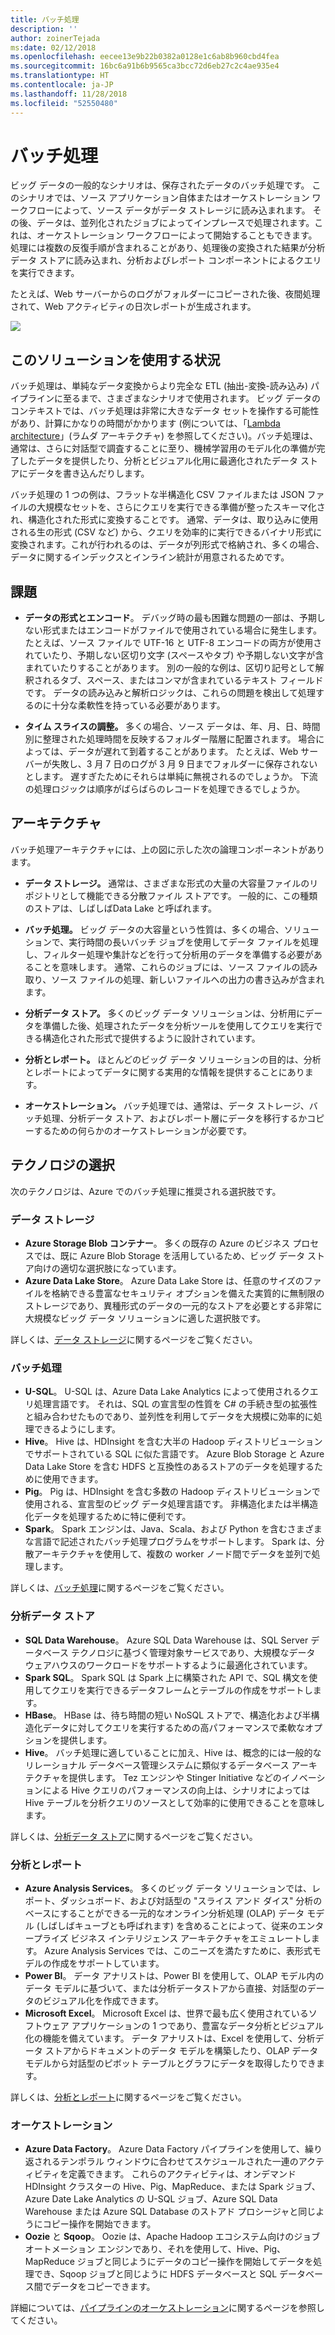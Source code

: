 ```yaml
---
title: バッチ処理
description: ''
author: zoinerTejada
ms:date: 02/12/2018
ms.openlocfilehash: eecee13e9b22b0382a0128e1c6ab8b960cbd4fea
ms.sourcegitcommit: 16bc6a91b6b9565ca3bcc72d6eb27c2c4ae935e4
ms.translationtype: HT
ms.contentlocale: ja-JP
ms.lasthandoff: 11/28/2018
ms.locfileid: "52550480"
---
```

# <a name="batch-processing"></a>バッチ処理

ビッグ データの一般的なシナリオは、保存されたデータのバッチ処理です。 このシナリオでは、ソース アプリケーション自体またはオーケストレーション ワークフローによって、ソース データがデータ ストレージに読み込まれます。 その後、データは、並列化されたジョブによってインプレースで処理されます。これは、オーケストレーション ワークフローによって開始することもできます。 処理には複数の反復手順が含まれることがあり、処理後の変換された結果が分析データ ストアに読み込まれ、分析およびレポート コンポーネントによるクエリを実行できます。

たとえば、Web サーバーからのログがフォルダーにコピーされた後、夜間処理されて、Web アクティビティの日次レポートが生成されます。

![](./images/batch-pipeline.png)

## <a name="when-to-use-this-solution"></a>このソリューションを使用する状況

バッチ処理は、単純なデータ変換からより完全な ETL (抽出-変換-読み込み) パイプラインに至るまで、さまざまなシナリオで使用されます。 ビッグ データのコンテキストでは、バッチ処理は非常に大きなデータ セットを操作する可能性があり、計算にかなりの時間がかかります  (例については、「[Lambda architecture](../big-data/index.md#lambda-architecture)」(ラムダ アーキテクチャ) を参照してください)。バッチ処理は、通常は、さらに対話型で調査することに至り、機械学習用のモデル化の準備が完了したデータを提供したり、分析とビジュアル化用に最適化されたデータ ストアにデータを書き込んだりします。

バッチ処理の 1 つの例は、フラットな半構造化 CSV ファイルまたは JSON ファイルの大規模なセットを、さらにクエリを実行できる準備が整ったスキーマ化され、構造化された形式に変換することです。 通常、データは、取り込みに使用される生の形式 (CSV など) から、クエリを効率的に実行できるバイナリ形式に変換されます。これが行われるのは、データが列形式で格納され、多くの場合、データに関するインデックスとインライン統計が用意されるためです。

## <a name="challenges"></a>課題

- **データの形式とエンコード**。 デバッグ時の最も困難な問題の一部は、予期しない形式またはエンコードがファイルで使用されている場合に発生します。 たとえば、ソース ファイルで UTF-16 と UTF-8 エンコードの両方が使用されていたり、予期しない区切り文字 (スペースやタブ) や予期しない文字が含まれていたりすることがあります。 別の一般的な例は、区切り記号として解釈されるタブ、スペース、またはコンマが含まれているテキスト フィールドです。 データの読み込みと解析ロジックは、これらの問題を検出して処理するのに十分な柔軟性を持っている必要があります。

- **タイム スライスの調整。** 多くの場合、ソース データは、年、月、日、時間別に整理された処理時間を反映するフォルダー階層に配置されます。 場合によっては、データが遅れて到着することがあります。 たとえば、Web サーバーが失敗し、3 月 7 日のログが 3 月 9 日までフォルダーに保存されないとします。 遅すぎたためにそれらは単純に無視されるのでしょうか。 下流の処理ロジックは順序がばらばらのレコードを処理できるでしょうか。

## <a name="architecture"></a>アーキテクチャ

バッチ処理アーキテクチャには、上の図に示した次の論理コンポーネントがあります。

- **データ ストレージ。** 通常は、さまざまな形式の大量の大容量ファイルのリポジトリとして機能できる分散ファイル ストアです。 一般的に、この種類のストアは、しばしばData Lake と呼ばれます。 

- **バッチ処理。** ビッグ データの大容量という性質は、多くの場合、ソリューションで、実行時間の長いバッチ ジョブを使用してデータ ファイルを処理し、フィルター処理や集計などを行って分析用のデータを準備する必要があることを意味します。 通常、これらのジョブには、ソース ファイルの読み取り、ソース ファイルの処理、新しいファイルへの出力の書き込みが含まれます。 

- **分析データ ストア。** 多くのビッグ データ ソリューションは、分析用にデータを準備した後、処理されたデータを分析ツールを使用してクエリを実行できる構造化された形式で提供するように設計されています。 

- **分析とレポート。** ほとんどのビッグ データ ソリューションの目的は、分析とレポートによってデータに関する実用的な情報を提供することにあります。 

- **オーケストレーション。** バッチ処理では、通常は、データ ストレージ、バッチ処理、分析データ ストア、およびレポート層にデータを移行するかコピーするための何らかのオーケストレーションが必要です。

## <a name="technology-choices"></a>テクノロジの選択

次のテクノロジは、Azure でのバッチ処理に推奨される選択肢です。

### <a name="data-storage"></a>データ ストレージ

- **Azure Storage Blob コンテナー**。 多くの既存の Azure のビジネス プロセスでは、既に Azure Blob Storage を活用しているため、ビッグ データ ストア向けの適切な選択肢になっています。
- **Azure Data Lake Store**。 Azure Data Lake Store は、任意のサイズのファイルを格納できる豊富なセキュリティ オプションを備えた実質的に無制限のストレージであり、異種形式のデータの一元的なストアを必要とする非常に大規模なビッグ データ ソリューションに適した選択肢です。

詳しくは、[データ ストレージ](../technology-choices/data-storage.md)に関するページをご覧ください。

### <a name="batch-processing"></a>バッチ処理

- **U-SQL**。 U-SQL は、Azure Data Lake Analytics によって使用されるクエリ処理言語です。 それは、SQL の宣言型の性質を C# の手続き型の拡張性と組み合わせたものであり、並列性を利用してデータを大規模に効率的に処理できるようにします。
- **Hive**。 Hive は、HDInsight を含む大半の Hadoop ディストリビューションでサポートされている SQL に似た言語です。 Azure Blob Storage と Azure Data Lake Store を含む HDFS と互換性のあるストアのデータを処理するために使用できます。
- **Pig**。 Pig は、HDInsight を含む多数の Hadoop ディストリビューションで使用される、宣言型のビッグ データ処理言語です。 非構造化または半構造化データを処理するために特に便利です。
- **Spark**。 Spark エンジンは、Java、Scala、および Python を含むさまざまな言語で記述されたバッチ処理プログラムをサポートします。 Spark は、分散アーキテクチャを使用して、複数の worker ノード間でデータを並列で処理します。

詳しくは、[バッチ処理](../technology-choices/batch-processing.md)に関するページをご覧ください。

### <a name="analytical-data-store"></a>分析データ ストア

- **SQL Data Warehouse**。 Azure SQL Data Warehouse は、SQL Server データベース テクノロジに基づく管理対象サービスであり、大規模なデータ ウェアハウスのワークロードをサポートするように最適化されています。
- **Spark SQL**。 Spark SQL は Spark 上に構築された API で、SQL 構文を使用してクエリを実行できるデータフレームとテーブルの作成をサポートします。
- **HBase**。 HBase は、待ち時間の短い NoSQL ストアで、構造化および半構造化データに対してクエリを実行するための高パフォーマンスで柔軟なオプションを提供します。
- **Hive**。 バッチ処理に適していることに加え、Hive は、概念的には一般的なリレーショナル データベース管理システムに類似するデータベース アーキテクチャを提供します。 Tez エンジンや Stinger Initiative などのイノベーションによる Hive クエリのパフォーマンスの向上は、シナリオによっては Hive テーブルを分析クエリのソースとして効率的に使用できることを意味します。

詳しくは、[分析データ ストア](../technology-choices/analytical-data-stores.md)に関するページをご覧ください。

### <a name="analytics-and-reporting"></a>分析とレポート

- **Azure Analysis Services**。 多くのビッグ データ ソリューションでは、レポート、ダッシュボード、および対話型の "スライス アンド ダイス" 分析のベースにすることができる一元的なオンライン分析処理 (OLAP) データ モデル (しばしばキューブとも呼ばれます) を含めることによって、従来のエンタープライズ ビジネス インテリジェンス アーキテクチャをエミュレートします。 Azure Analysis Services では、このニーズを満たすために、表形式モデルの作成をサポートしています。
- **Power BI**。 データ アナリストは、Power BI を使用して、OLAP モデル内のデータ モデルに基づいて、または分析データストアから直接、対話型のデータのビジュアル化を作成できます。
- **Microsoft Excel**。 Microsoft Excel は、世界で最も広く使用されているソフトウェア アプリケーションの 1 つであり、豊富なデータ分析とビジュアル化の機能を備えています。 データ アナリストは、Excel を使用して、分析データ ストアからドキュメントのデータ モデルを構築したり、OLAP データ モデルから対話型のピボット テーブルとグラフにデータを取得したりできます。

詳しくは、[分析とレポート](../technology-choices/analysis-visualizations-reporting.md)に関するページをご覧ください。

### <a name="orchestration"></a>オーケストレーション

- **Azure Data Factory**。 Azure Data Factory パイプラインを使用して、繰り返されるテンポラル ウィンドウに合わせてスケジュールされた一連のアクティビティを定義できます。 これらのアクティビティは、オンデマンド HDInsight クラスターの Hive、Pig、MapReduce、または Spark ジョブ、Azure Date Lake Analytics の U-SQL ジョブ、Azure SQL Data Warehouse または Azure SQL Database のストアド プロシージャと同じようにコピー操作を開始できます。
- **Oozie** と **Sqoop**。 Oozie は、Apache Hadoop エコシステム向けのジョブ オートメーション エンジンであり、それを使用して、Hive、Pig、MapReduce ジョブと同じようにデータのコピー操作を開始してデータを処理でき、Sqoop ジョブと同じように HDFS データベースと SQL データベース間でデータをコピーできます。

詳細については、[パイプラインのオーケストレーション](../technology-choices/pipeline-orchestration-data-movement.md)に関するページを参照してください。
